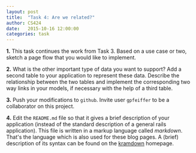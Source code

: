 ```yaml
---
layout: post
title:  "Task 4: Are we related?"
author: CS424
date:   2015-10-16 12:00:00
categories: task
---
```


**1.** This task continues the work from Task 3. 
Based on a use case or two, sketch a page flow that you
would like to implement.

**2.** What is the other important type of data you want to support?
Add a second table to your application to represent these data.
Describe the relationship between the two tables and implement the
corresponding two way links in your models, if necessary with the help
of a third table.

**3.** Push your modifications to `github`.
Invite user `gpfeiffer` to be a collaborator on this
project.

**4.** Edit the `README.md` file so that it gives
a brief description of your application
(instead of the standard description of a general rails
application).
This file is written in a markup language called *markdown*.
That's the language which is also used for these blog pages.
A (brief) description of its syntax can be found on the
[kramdown](http://kramdown.gettalong.org/syntax.html) homepage.